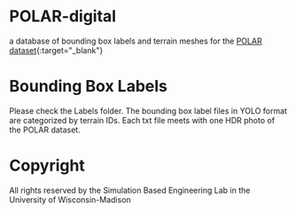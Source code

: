 # POLAR-digital
a database of bounding box labels and terrain meshes for the [POLAR dataset](https://ti.arc.nasa.gov/dataset/IRG_PolarDB/){:target="_blank"} 

# Bounding Box Labels
Please check the Labels folder. The bounding box label files in YOLO format are categorized by terrain IDs. Each txt file meets with one HDR photo of the POLAR dataset.

# Copyright
All rights reserved by the Simulation Based Engineering Lab in the University of Wisconsin-Madison
